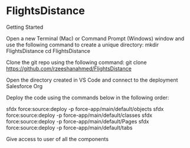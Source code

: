 # FlightsDistance
Getting Started

Open a new Terminal (Mac) or Command Prompt (Windows) window and use the following command to create a unique directory: mkdir FlightsDistance cd FlightsDistance

Clone the git repo using the following command: git clone https://github.com/rzeeshanahmed/FlightsDistance

Open the directory created in VS Code and connect to the deployment Salesforce Org

Deploy the code using the commands below in the following order: 

sfdx force:source:deploy -p force-app/main/default/objects 
sfdx force:source:deploy -p force-app/main/default/classes 
sfdx force:source:deploy -p force-app/main/default/Pages 
sfdx force:source:deploy -p force-app/main/default/tabs

Give access to user of all the components 
